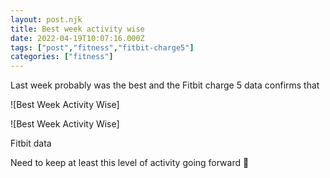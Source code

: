 ```yaml
---
layout: post.njk
title: Best week activity wise
date: 2022-04-19T10:07:16.000Z
tags: ["post","fitness","fitbit-charge5"]
categories: ["fitness"]
---
```


Last week probably was the best and the Fitbit charge 5 data confirms that

![Best Week Activity Wise]

 

![Best Week Activity Wise]

 Fitbit data

Need to keep at least this level of activity going forward 🤞
